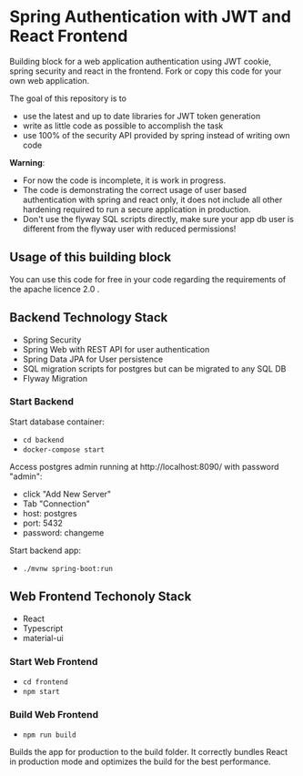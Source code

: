 # Spring Authentication with JWT and React Frontend
Building block for a web application authentication using 
JWT cookie, spring security and react in the frontend. 
Fork or copy this code for your own web application.

The goal of this repository is to

* use the latest and up to date libraries for JWT token generation
* write as little code as possible to accomplish the task
* use 100% of the security API provided by spring instead of writing own code

**Warning**:

* For now the code is incomplete, it is work in progress.
* The code is demonstrating the correct usage of user based authentication with spring and react only, it does not include all other hardening required to run a secure application in production.
* Don't use the flyway SQL scripts directly, make sure your app db user is different from the flyway user with reduced permissions!

## Usage of this building block

You can use this code for free in your code regarding the requirements
of the apache licence 2.0 .

## Backend Technology Stack

* Spring Security
* Spring Web with REST API for user authentication
* Spring Data JPA for User persistence
* SQL migration scripts for postgres but can be migrated to any SQL DB
* Flyway Migration

### Start Backend

Start database container:

* ```cd backend```
* ```docker-compose start```

Access postgres admin running at http://localhost:8090/ with password "admin":

* click "Add New Server"
* Tab "Connection"
* host: postgres
* port: 5432
* password: changeme

Start backend app:

* ```./mvnw spring-boot:run```

## Web Frontend Techonoly Stack

* React
* Typescript
* material-ui

### Start Web Frontend

* ```cd frontend```
* ```npm start```

### Build Web Frontend

* ```npm run build```
  
Builds the app for production to the build folder.
It correctly bundles React in production mode and optimizes the build for the best performance.
